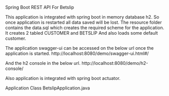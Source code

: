 Spring Boot REST API For Betslip

This application is integrated with spring boot in memory database h2. So once application is restarted all data saved will be lost.
The resource folder contains the data.sql which creates the required scheme for the application.
It creates 2 tabled CUSTOMER and BETSLIP
And also loads some default customer.

The application swagger-ui can be accessed on the below url once the application is started.
http://localhost:8080/demo/swagger-ui.html#/

And the h2 console in the below url.
http://localhost:8080/demo/h2-console/

Also application is integrated with spring boot actuator.

Application Class BetslipApplication.java